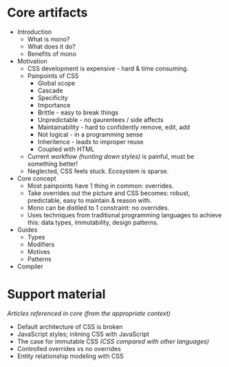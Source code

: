 # Core artifacts

- Introduction
    - What is mono?
    - What does it do?
    - Benefits of mono
- Motivation
    - CSS development is expensive - hard & time consuming.
    - Painpoints of CSS
        - Global scope
        - Cascade
        - Specificity
        - Importance
        - Brittle - easy to break things
        - Unpredictable - no gaurentees / side affects
        - Maintainability - hard to confidently remove, edit, add
        - Not logical - in a programming sense
        - Inheritence - leads to improper reuse
        - Coupled with HTML
    - Current workflow *(hunting down styles)* is painful, must be something better!
    - Neglected, CSS feels stuck. Ecosystem is sparse.
- Core concept
    - Most painpoints have 1 thing in common: overrides.
    - Take overrides out the picture and CSS becomes: robust, predictable, easy to maintain & reason with.
    - Mono can be distiled to 1 constraint: no overrides.
    - Uses techniques from traditional programming languages to achieve this: data types, immutability, design patterns.
- Guides
    - Types
    - Modifiers
    - Motives
    - Patterns
- Compiler

# Support material
*Articles referenced in core (from the appropriate context)*

- Default architecture of CSS is broken
- JavaScript styles; inlining CSS with JavaScript
- The case for immutable CSS *(CSS compared with other languages)*
- Controlled overrides vs no overrides
- Entity relationship modeling with CSS